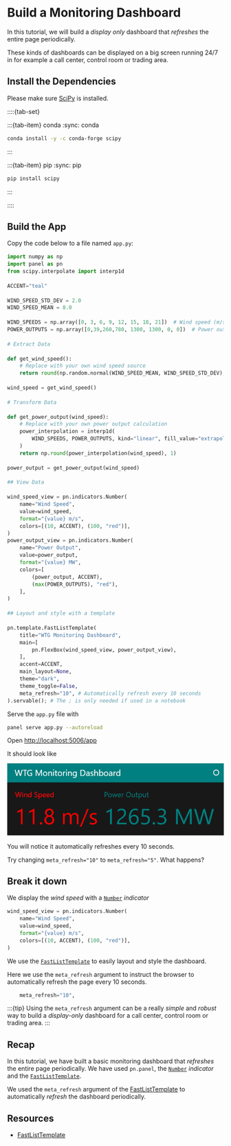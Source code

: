 # Build a Monitoring Dashboard

In this tutorial, we will build a *display only* dashboard that *refreshes* the entire page periodically.

These kinds of dashboards can be displayed on a big screen running 24/7 in for example a call center, control room or trading area.

## Install the Dependencies

Please make sure [SciPy](https://scipy.org/) is installed.

::::{tab-set}

:::{tab-item} conda
:sync: conda

``` bash
conda install -y -c conda-forge scipy
```

:::

:::{tab-item} pip
:sync: pip

``` bash
pip install scipy
```

:::

::::

## Build the App

Copy the code below to a file named `app.py`:

```python
import numpy as np
import panel as pn
from scipy.interpolate import interp1d

ACCENT="teal"

WIND_SPEED_STD_DEV = 2.0
WIND_SPEED_MEAN = 8.0

WIND_SPEEDS = np.array([0, 3, 6, 9, 12, 15, 18, 21])  # Wind speed (m/s)
POWER_OUTPUTS = np.array([0,39,260,780, 1300, 1300, 0, 0])  # Power output (MW)

# Extract Data

def get_wind_speed():
    # Replace with your own wind speed source
    return round(np.random.normal(WIND_SPEED_MEAN, WIND_SPEED_STD_DEV), 1)

wind_speed = get_wind_speed()

# Transform Data

def get_power_output(wind_speed):
    # Replace with your own power output calculation
    power_interpolation = interp1d(
        WIND_SPEEDS, POWER_OUTPUTS, kind="linear", fill_value="extrapolate"
    )
    return np.round(power_interpolation(wind_speed), 1)

power_output = get_power_output(wind_speed)

## View Data

wind_speed_view = pn.indicators.Number(
    name="Wind Speed",
    value=wind_speed,
    format="{value} m/s",
    colors=[(10, ACCENT), (100, "red")],
)
power_output_view = pn.indicators.Number(
    name="Power Output",
    value=power_output,
    format="{value} MW",
    colors=[
        (power_output, ACCENT),
        (max(POWER_OUTPUTS), "red"),
    ],
)

## Layout and style with a template

pn.template.FastListTemplate(
    title="WTG Monitoring Dashboard",
    main=[
        pn.FlexBox(wind_speed_view, power_output_view),
    ],
    accent=ACCENT,
    main_layout=None,
    theme="dark",
    theme_toggle=False,
    meta_refresh="10", # Automatically refresh every 10 seconds
).servable(); # The ; is only needed if used in a notebook
```

Serve the `app.py` file with

```bash
panel serve app.py --autoreload
```

Open [http://localhost:5006/app](http://localhost:5006/app)

It should look like

![WTG Monitoring Dashboard](../../_static/images/monitoring_dashboard.png)

You will notice it automatically refreshes every 10 seconds.

Try changing `meta_refresh="10"` to `meta_refresh="5"`. What happens?

## Break it down

We display the *wind speed* with a [`Number`](../../reference/indicators/Number.ipynb) *indicator*

```python
wind_speed_view = pn.indicators.Number(
    name="Wind Speed",
    value=wind_speed,
    format="{value} m/s",
    colors=[(10, ACCENT), (100, "red")],
)
```

We use the [`FastListTemplate`](../../reference/templates/FastListTemplate.ipynb) to easily layout and style the dashboard.

Here we use the `meta_refresh` argument to instruct the browser to automatically refresh the page every 10 seconds.

```python
    meta_refresh="10",
```

:::{tip}
Using the `meta_refresh` argument can be a really *simple* and *robust* way to build a *display-only* dashboard for a call center, control room or trading area.
:::

## Recap

In this tutorial, we have built a basic monitoring dashboard that *refreshes* the entire page periodically. We have used  `pn.panel`, the [`Number`](../../reference/indicators/Number.ipynb) *indicator* and the [`FastListTemplate`](../../reference/templates/FastListTemplate.ipynb).

We used the `meta_refresh` argument of the [FastListTemplate](../../reference/templates/FastListTemplate.ipynb) to automatically *refresh* the dashboard periodically.

## Resources

- [FastListTemplate](../../reference/templates/FastListTemplate.ipynb)
